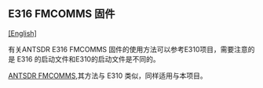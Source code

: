 ## E316 FMCOMMS 固件

[[English]](../../../../device_and_usage_manual/ANTSDR_E_Series_Module/ANTSDR_E316_Reference_Manual/AntsdrE316_fmcomms.html)

有关ANTSDR E316 FMCOMMS 固件的使用方法可以参考E310项目，需要注意的是 E316 的启动文件和E310的启动文件是不同的。

[ANTSDR FMCOMMS](../ANTSDR_E310_Reference_Manual/AntsdrE310_fmcomms_cn.md),其方法与 E310 类似，同样适用与本项目。